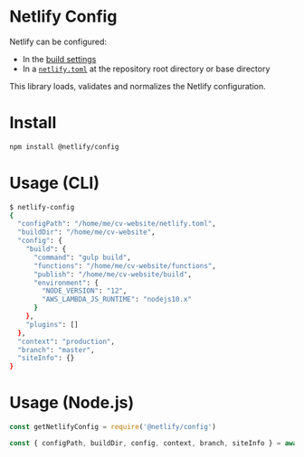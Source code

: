 # Netlify Config

Netlify can be configured:

- In the [build settings](https://docs.netlify.com/configure-builds/get-started/)
- In a [`netlify.toml`](https://docs.netlify.com/configure-builds/file-based-configuration/) at the repository root
  directory or base directory

This library loads, validates and normalizes the Netlify configuration.

# Install

```bash
npm install @netlify/config
```

# Usage (CLI)

```bash
$ netlify-config
{
  "configPath": "/home/me/cv-website/netlify.toml",
  "buildDir": "/home/me/cv-website",
  "config": {
    "build": {
      "command": "gulp build",
      "functions": "/home/me/cv-website/functions",
      "publish": "/home/me/cv-website/build",
      "environment": {
        "NODE_VERSION": "12",
        "AWS_LAMBDA_JS_RUNTIME": "nodejs10.x"
      }
    },
    "plugins": []
  },
  "context": "production",
  "branch": "master",
  "siteInfo": {}
}

```

# Usage (Node.js)

```js
const getNetlifyConfig = require('@netlify/config')

const { configPath, buildDir, config, context, branch, siteInfo } = await getNetlifyConfig()
```
